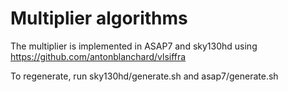 Multiplier algorithms
=====================

The multiplier is implemented in ASAP7 and sky130hd using
https://github.com/antonblanchard/vlsiffra

To regenerate, run sky130hd/generate.sh and asap7/generate.sh


